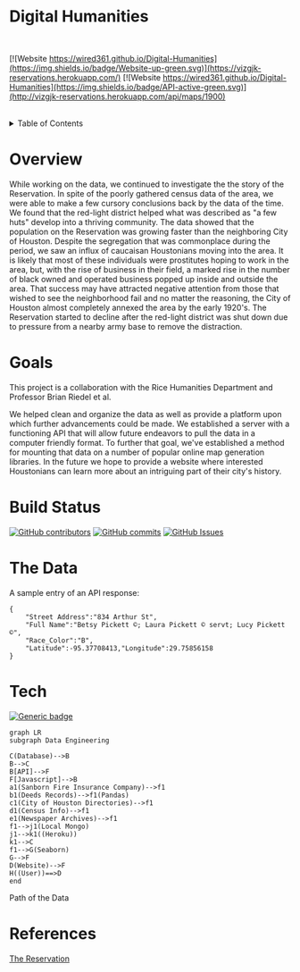 # Digital Humanities

<br>

[![Website https://wired361.github.io/Digital-Humanities](https://img.shields.io/badge/Website-up-green.svg)](https://vizgjk-reservations.herokuapp.com/)
[![Website https://wired361.github.io/Digital-Humanities](https://img.shields.io/badge/API-active-green.svg)](http://vizgjk-reservations.herokuapp.com/api/maps/1900)

<br>

<details>
<summary>Table of Contents</summary>

- [Overview](#overview)
- [Motivation](#goals)
- [Build Status](#build-status)
- [The Code](#the-data)
- [Framework](#tech)
- [Dependencies](#dependencies)
- [References](#references)

</details>

# Overview

While working on the data, we continued to investigate the the story of the Reservation. In spite of the poorly gathered census data of the area, we were able to make a few cursory conclusions back by the data of the time. We found that the red-light district helped what was described as "a few huts" develop into a thriving community. The data showed that the population on the Reservation was growing faster than the neighboring City of Houston. Despite the segregation that was commonplace during the period, we saw an influx of caucaisan Houstonians moving into the area. It is likely that most of these individuals were prostitutes hoping to work in the area, but, with the rise of business in their field, a marked rise in the number of black owned and operated business popped up inside and outside the area. That success may have attracted negative attention from those that wished to see the neighborhood fail and no matter the reasoning, the City of Houston almost completely annexed the area by the early 1920's. The Reservation started to decline after the red-light district was shut down due to pressure from a nearby army base to remove the distraction.

# Goals

This project is a collaboration with the Rice Humanities Department and Professor Brian Riedel et al.
<br>

We helped clean and organize the data as well as provide a platform upon which further advancements could be made. We established a server with a functioning API that will allow future endeavors to pull the data in a computer friendly format. To further that goal, we've established a method for mounting that data on a number of popular online map generation libraries. In the future we hope to provide a website where interested Houstonians can learn more about an intriguing part of their city's history.

# Build Status

[![GitHub contributors](https://img.shields.io/github/contributors/Wired361/Digital-Humanities.svg?color=blue)](https://GitHub.com/Wired361/Digital-Humanities/graphs/contributors/)
[![GitHub commits](https://img.shields.io/github/commit-activity/w/Wired361/Digital-Humanities.svg)](https://GitHub.com/Wired361/Digital-Humanities/commit/)
[![GitHub Issues](https://img.shields.io/github/issues/Wired361/Digital-Humanities.svg?color=blue)](https://GitHub.com/Wired361/Digital-Humanities/commit/)

# The Data

A sample entry of an API response:

```
{
    "Street Address":"834 Arthur St",
    "Full Name":"Betsy Pickett ©; Laura Pickett © servt; Lucy Pickett ©",
    "Race_Color":"B",
    "Latitude":-95.37708413,"Longitude":29.75856158
}
```

# Tech

[![Generic badge](https://img.shields.io/badge/Dependencies-8-blue.svg)](https://github.com/Wired361/Digital-Humanities/network/dependencies)

```mermaid
graph LR
subgraph Data Engineering

C(Database)-->B
B-->C
B[API]-->F
F[Javascript]-->B
a1(Sanborn Fire Insurance Company)-->f1
b1(Deeds Records)-->f1(Pandas)
c1(City of Houston Directories)-->f1
d1(Census Info)-->f1
e1(Newspaper Archives)-->f1
f1-->j1(Local Mongo)
j1-->k1((Heroku))
k1-->C
f1-->G(Seaborn)
G-->F
D(Website)-->F
H((User))==>D
end
```

Path of the Data

# References

[The Reservation](https://arcgis.com/apps/Cascade/index.html?appid=2262a3c6c67e4f1ebd2261ca8f82a267)
